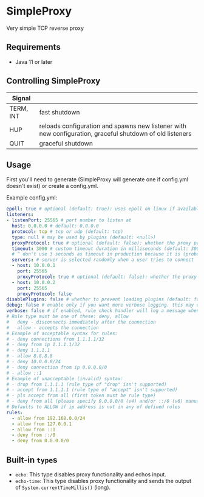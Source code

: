 # SimpleProxy
Very simple TCP reverse proxy

## Requirements
- Java 11 or later

## Controlling SimpleProxy

| Signal    |                                                                                                          |
|-----------|----------------------------------------------------------------------------------------------------------|
| TERM, INT | fast shutdown                                                                                            |
| HUP       | reloads configuration and spawns new listener with new configuration, graceful shutdown of old listeners |
| QUIT      | graceful shutdown                                                                                        |

## Usage

First you'll need to generate (SimpleProxy will generate one if config.yml doesn't exist) or create a config.yml.

Example config.yml:
```yaml
epoll: true # optional (default: true): uses epoll on linux if available; no effect on Windows
listeners:
- listenPort: 25565 # port number to listen at
  host: 0.0.0.0 # default: 0.0.0.0
  protocol: tcp # tcp or udp (default: tcp)
  type: null # may be used by plugins (default: <null>)
  proxyProtocol: true # optional (default: false): whether the proxy protocol should be enabled for this listener
  timeout: 3000 # custom timeout duration in milliseconds (default: 30000 = 30 seconds)
  # ^ don't use 3 seconds as timeout in production because it is (probably) too short
  servers: # server is selected randomly when a user tries to connect
  - host: 10.0.0.1
    port: 25565
    proxyProtocol: true # optional (default: false): whether the proxy protocol should be enabled for this server
  - host: 10.0.0.2
    port: 25565
    proxyProtocol: false
disablePlugins: false # whether to prevent loading plugins (default: false)
debug: false # enable only if you want more verbose logging. this may or may not affect performance (default: false)
verbose: false # if enabled, rule check handler will log a message when denying connection (default: true)
# Rule type must be one of these: deny, allow
#   deny - disconnects immediately after the connection
#   allow - accepts the connection
# Example of acceptable syntax for rules:
# - deny connections from 1.1.1.1/32
# - deny from ip 1.1.1.1/32
# - deny 1.1.1.1
# - allow 8.8.8.8
# - deny 10.0.0.0/24
# - deny connection from ip 0.0.0.0/0
# - allow ::1
# Example of unacceptable (invalid) syntax:
# - drop from 1.1.1.1 (rule type of "drop" isn't supported)
# - accept from 1.1.1.1 (rule type of "accept" isn't supported)
# - pls accept from all (first token must be rule type)
# - deny from all (please specify 0.0.0.0/0 (v4) and/or ::/0 (v6) manually)
# Defaults to ALLOW if ip address is not in any of defined rules
rules:
  - allow from 192.168.0.0/24
  - allow from 127.0.0.1
  - allow from ::1
  - deny from ::/0
  - deny from 0.0.0.0/0
```

## Built-in `type`s

- `echo`: This type disables proxy functionality and echos input.
- `echo-time`: This type disables proxy functionality and sends the output of `System.currentTimeMillis()` (long).
